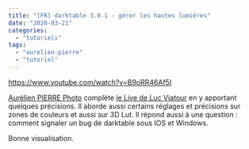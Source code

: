 ```yaml
---
title: "[FR] darktable 3.0.1 - gérer les hautes lumières"
date: "2020-03-21"
categories: 
  - "tutoriels"
tags: 
  - "aurelien-pierre"
  - "tutoriel"
---
```


https://www.youtube.com/watch?v=B9oRR46Af5I

[Aurélien PIERRE Photo](https://www.youtube.com/channel/UCmsSn3fujI81EKEr4NLxrcg) complète [le Live de Luc Viatour](https://www.youtube.com/channel/UCmsSn3fujI81EKEr4NLxrcg) en y apportant quelques précisions. Il aborde aussi certains réglages et précisions sur zones de couleurs et aussi sur 3D Lut. Il répond aussi à une question : comment signaler un bug de darktable sous IOS et Windows.

Bonne visualisation.
